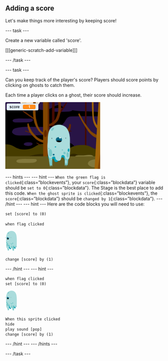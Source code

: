## Adding a score

Let's make things more interesting by keeping score!

--- task ---

Create a new variable called 'score'.

[[[generic-scratch-add-variable]]]

--- /task ---

--- task ---

Can you keep track of the player's score? Players should score points by clicking on ghosts to catch them.

Each time a player clicks on a ghost, their score should increase.

![Increasing score](images/ghost-score-test.png)

--- hints ---
--- hint ---
`When the green flag is clicked`{:class=”blockevents”}, your `score`{:class=”blockdata”} variable should be `set to 0`{:class=”blockdata”}. The Stage is the best place to add this code. `When the ghost sprite is clicked`{:class=”blockevents”}, the `score`{:class=”blockdata”} should be `changed by 1`{:class=”blockdata”}.
--- /hint ---
--- hint ---
Here are the code blocks you will need to use:
``` blocks
set [score] to (0)

when flag clicked
```

![ghost-sprite](images/ghost-sprite.png)
``` blocks
change [score] by (1)
```
--- /hint ---
--- hint ---
``` blocks
when flag clicked
set [score] to (0)
```
![ghost-sprite](images/ghost-sprite.png)
``` blocks
When this sprite clicked
hide
play sound [pop]
change [score] by (1)
```
--- /hint ---
--- /hints ---

--- /task ---
